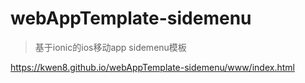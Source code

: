 # webAppTemplate-sidemenu

> 基于ionic的ios移动app sidemenu模板

<https://kwen8.github.io/webAppTemplate-sidemenu/www/index.html>
